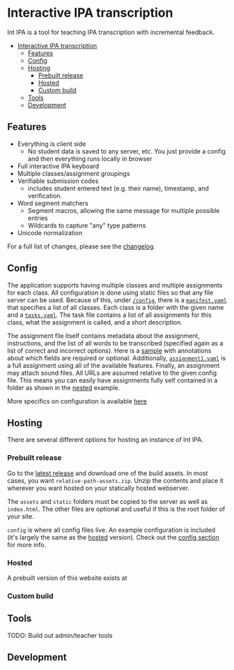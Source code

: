 # Interactive IPA transcription

Int IPA is a tool for teaching IPA transcription with incremental feedback.

- [Interactive IPA transcription](#interactive-ipa-transcription)
  - [Features](#features)
  - [Config](#config)
  - [Hosting](#hosting)
    - [Prebuilt release](#prebuilt-release)
    - [Hosted](#hosted)
    - [Custom build](#custom-build)
  - [Tools](#tools)
  - [Development](#development)

## Features

* Everything is client side
  * No student data is saved to any server, etc. You just provide a config and then everything runs
    locally in browser
* Full interactive IPA keyboard
* Multiple classes/assignment groupings
* Verifiable submission codes
  * includes student entered text (e.g. their name), timestamp, and verification.
* Word segment matchers
  * Segment macros, allowing the same message for multiple possible entries
  * Wildcards to capture "any" type patterns
* Unicode normalization

For a full list of changes, please see the [changelog](CHANGELOG.md).

## Config

The application supports having multiple classes and multiple assignments for each class. All configuration
is done using static files so that any file server can be used. Because of this, under [`/config`](public/config), there
is a [`manifest.yaml`](public/config/manifest.yaml) that specifies a list of all classes. Each class is a folder with the given name
and a [`tasks.yaml`](public/config/ex-lign101/tasks.yaml). The task file contains a list of all assignments
for this class, what the assignment is called, and a short description.

The assignment file itself contains metadata about the assignment, instructions, and the list
of all words to be transcribed (specified again as a list of correct and incorrect options). Here is
a [sample](public/config/ex-lign101/format.sample.yaml) with annotations about which fields are required
or optional. Additionally, [`assignment1.yaml`](public/config/ex-lign101/assignment1.yaml) is a full
assignment using all of the available features. Finally, an assignment may attach sound files. All URLs
are assumed relative to the given config file. This means you can easily have assignments fully self
contained in a folder as shown in the [nested](public/config/ex-lign101/nested) example.

More specifics on configuration is available [here](public/config/README.md)

## Hosting

There are several different options for hosting an instance of Int IPA.

### Prebuilt release

Go to the [latest release](https://github.com/R167/int-ipa/releases/tag/latest) and download one of
the build assets. In most cases, you want `relative-path-assets.zip`. Unzip the contents and place
it wherever you want hosted on your statically hosted webserver.

The `assets` and `static` folders must be copied to the server as well as `index.html`. The other
files are optional and useful if this is the root folder of your site.

`config` is where all config files live. An example configuration is included (it's largely the same
as the [hosted](#hosted) version). Check out the [config section](#config) for more info.

### Hosted

A prebuilt version of this website exists at

### Custom build

## Tools

TODO: Build out admin/teacher tools

## Development
